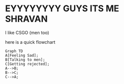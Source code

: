 # EYYYYYYYY GUYS ITS ME SHRAVAN

I like CSGO (men too)

here is a quick flowchart

```mermaid
Graph TD
A[Feeling Sad];
B[Talking to men];
C[Getting rejected];
A-->B;
B-->C;
C-->A;
```
